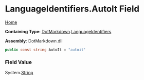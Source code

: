 # LanguageIdentifiers\.AutoIt Field

[Home](../../../README.md)

**Containing Type**: [DotMarkdown](../../README.md)\.[LanguageIdentifiers](../README.md)

**Assembly**: DotMarkdown\.dll

```csharp
public const string AutoIt = "autoit"
```

### Field Value

System\.[String](https://docs.microsoft.com/en-us/dotnet/api/system.string)